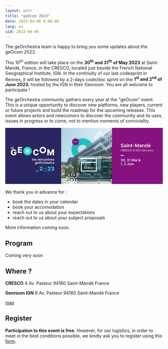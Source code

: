 ```yaml
---
layout: post
title: "geOcom 2023"
date: 2023-04-06 8:00:00
lang: en
uid: 2023-04-06
---
```


The geOrchestra team is happy to bring you some updates about the geOcom 2023.

This 10<sup>th</sup> edition will take place on the **30<sup>th</sup> and 31<sup>th</sup> of May 2023** at Saint-Mandé, France, in the CRESCO, located just beside the French National Geographical Institute, IGN.
In the continuity of our last codesprint in Rennes, it will be followed by a 2-days code/doc sprint on the **1<sup>st</sup> and 2<sup>nd</sup> of June 2023**, hosted by the IGN in their Georoom. You are all welcome to participate !


The geOrchestra community gathers every year at the "geOcom" event. This is a unique opportunity to discover new platforms, new players, current or future projects and build the roadmap for the upcoming releases. This event allows actors and newcomers to discover the community and its uses, issues in progress or to come, not to mention moments of conviviality.


![affiche geOcom 2022](/public/geocom2023/geocom2023_bandeau_small.jpg)

We thank you in advance for :
- book the dates in your calendar
- book your accomodation
- reach out to us about your expectations
- reach out to us about your subject proposals

More information coming soon.

<!--more-->

## Program

Coming very soon


## Where ?

**CRESCO**
4 Av. Pasteur
94160 Saint-Mandé
France

**Georoom IGN**
8 Av. Pasteur
94160 Saint-Mandé
France

[map](https://www.openstreetmap.org/#map=18/48.84495/2.42420)


## Register

**Participation to this event is free**. However, for our logistics, in order to meet in the best conditions possible, we kindly ask you to register using this [form](https://www.helloasso.com/associations/georchestra/evenements/geocom-2023).
